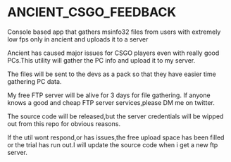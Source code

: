# ANCIENT_CSGO_FEEDBACK


Console based app that gathers msinfo32 files from users with extremely low fps only in ancient and uploads it to a server

Ancient has caused major issues for CSGO players even with really good PCs.This utility will gather the PC info and upload it to my server.

The files will be sent to the devs as a pack so that they have easier time gathering PC data.

My free FTP server will be alive for 3 days for file gathering. If anyone knows a good and cheap FTP server services,please DM me on twitter.

The source code will be released,but the server credentials will be wipped out from this repo for obvious reasons.

If the util wont respond,or has issues,the free upload space has been filled or the trial has run out.I will update the source code when i get a new ftp server.
